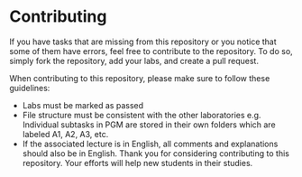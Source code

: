 # Contributing

If you have tasks that are missing from this repository or you notice that some of them have errors, feel free to contribute to the repository. To do so, simply fork the repository, add your labs, and create a pull request.

When contributing to this repository, please make sure to follow these guidelines:
- Labs must be marked as passed
- File structure must be consistent with the other laboratories e.g. Individual subtasks in PGM are stored in their own folders which are labeled A1, A2, A3, etc.
- If the associated lecture is in English, all comments and explanations should also be in English.
Thank you for considering contributing to this repository. Your efforts will help new students in their studies.
